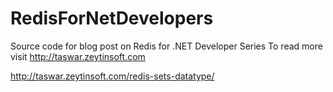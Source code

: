 # RedisForNetDevelopers
Source code for blog post on Redis for .NET Developer Series
To read more visit
http://taswar.zeytinsoft.com

http://taswar.zeytinsoft.com/redis-sets-datatype/
